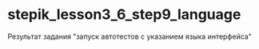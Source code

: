 # stepik_lesson3_6_step9_language
Результат задания "запуск автотестов с указанием языка интерфейса"

